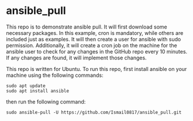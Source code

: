 # ansible_pull

This repo is to demonstrate ansible pull. It will first download some necessary packages. In this example, cron is mandatory, while others are included just as examples. It will then create a user for ansible with sudo permission. Additionally, it will create a cron job on the machine for the ansible user to check for any changes in the GitHub repo every 10 minutes. If any changes are found, it will implement those changes.

This repo is written for Ubuntu. To run this repo, first install ansible on your machine using the following commands:
```console
sudo apt update
sudo apt install ansible
```

then run the following command:
```console
sudo ansible-pull -U https://github.com/Ismail0817/ansible_pull.git
```

